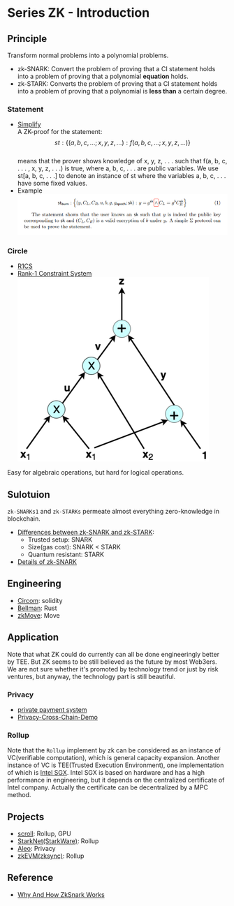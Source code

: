 # Series ZK - Introduction

## Principle
Transform normal problems into a polynomial problems.    
* zk-SNARK: Convert the problem of proving that a CI statement holds into a problem of proving that a polynomial **equation** holds.
* zk-STARK: Converts the problem of proving that a CI statement holds into a problem of proving that a polynomial is **less than** a certain degree.

### Statement
* [Simplify](https://crypto.stanford.edu/~buenz/papers/zether.pdf)  
A ZK-proof for the statement:  
$$ st: \{(a, b, c, ...; x, y, z, ...) : f(a, b, c, ...; x, y, z, ...)\} $$    
    means that the prover shows knowledge of x, y, z, . . . such that f(a, b, c, . . . , x, y, z, . . .) is true, where a, b, c, . . . are public variables. We use st[a, b, c, . . .] to denote an instance of st where the variables a, b, c, . . . have some fixed values.
* Example  
![example of statement](./image/example%20statement.png)

### Circle
* [R1CS](https://www.zeroknowledgeblog.com/index.php/the-pinocchio-protocol/r1cs)
* [Rank-1 Constraint System](https://tlu.tarilabs.com/cryptography/rank-1)  
![Circle](./image/polynomial-eg-ac.png)  

Easy for algebraic operations, but hard for logical operations.

## Sulotuion
`zk-SNARKs1` and `zk-STARKs` permeate almost everything zero-knowledge in blockchain.

* [Differences between zk-SNARK and zk-STARK](https://blog.pantherprotocol.io/zk-snarks-vs-zk-starks-differences-in-zero-knowledge-technologies/): 
    * Trusted setup: SNARK
    * Size(gas cost): SNARK < STARK
    * Quantum resistant: STARK
* [Details of zk-SNARK](./zk%20SNARK.md)

## Engineering
* [Circom](./zk%20Circom.md): solidity
* [Bellman](https://github.com/zkcrypto/bellman): Rust
* [zkMove](https://github.com/young-rocks/zkmove): Move

## Application
Note that what ZK could do currently can all be done engineeringly better by TEE. But ZK seems to be still believed as the future by most Web3ers. We are not sure whether it's promoted by technology trend or just by risk ventures, but anyway, the technology part is still beautiful.    

### Privacy
* [ private payment system](https://github.com/ConsenSys/anonymous-zether)
* [Privacy-Cross-Chain-Demo](https://github.com/dantenetwork/Privacy-Cross-Chain-Demo/tree/main/Anonymous)

### Rollup
Note that the `Rollup` implement by zk can be considered as an instance of VC(verifiable computation), which is general capacity expansion. Another instance of VC is TEE(Trusted Execution Environment), one implementation of which is [Intel SGX](https://medium.com/@integritee/tee-101-how-intel-sgx-works-and-why-we-use-it-at-integritee-5cb2957c050f). Intel SGX is based on hardware and has a high performance in engineering, but it depends on the centralized certificate of Intel company. Actually the certificate can be decentralized by a MPC method.  

## Projects
* [scroll](https://hackmd.io/@yezhang/S1sJ2cEWY): Rollup, GPU
* [StarkNet(StarkWare)](https://starkware.co/starknet/): Rollup
* [Aleo](https://www.aleo.org/): Privacy
* [zkEVM(zksync)](https://docs.zksync.io/zkevm/): Rollup

## Reference
* [Why And How ZkSnark Works](http://petkus.info/papers/WhyAndHowZkSnarkWorks.pdf)